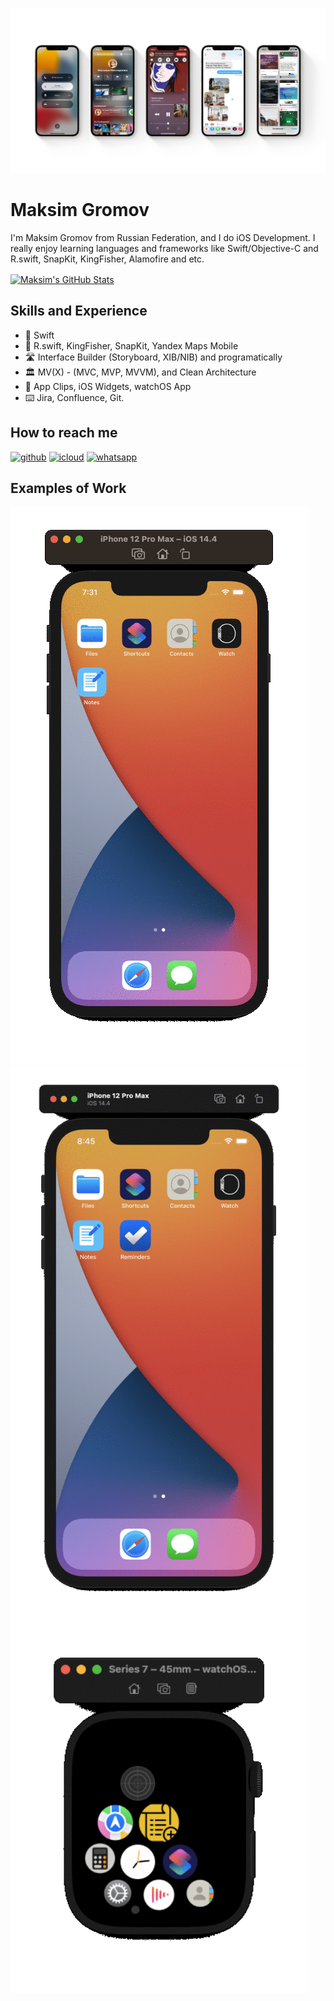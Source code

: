 ![Design and Development](https://github.com/maksimgromov/maksimgromov/blob/main/banner.png)

# Maksim Gromov
I'm Maksim Gromov from Russian Federation, and I do iOS Development. I really enjoy learning languages and frameworks like Swift/Objective-C and R.swift, SnapKit, KingFisher, Alamofire and etc.

<a href="https://github.com/maksimgromov/maksimgromov">
  <img align="center" src="https://github-readme-stats.vercel.app/api?username=maksimgromov&show_icons=true&line_height=27&count_private=true&title_color=ffffff&text_color=c9cacc&icon_color=2bbc8a&bg_color=1d1f21" alt="Maksim's GitHub Stats" />
</a>


## Skills and Experience
* 📱 Swift
* 🍮 R.swift, KingFisher, SnapKit, Yandex Maps Mobile
* 🛣 Interface Builder (Storyboard, XIB/NIB) and programatically
* 🏛 MV(X) - (MVC, MVP, MVVM), and Clean Architecture
* 🍏 App Clips, iOS Widgets, watchOS App
* ⌨️ Jira, Confluence, Git.

## How to reach me
[<img src='https://cdn.jsdelivr.net/npm/simple-icons@3.0.1/icons/github.svg' alt='github' height='40'>](https://github.com/maksimgromov)  [<img src='https://cdn.jsdelivr.net/npm/simple-icons@3.0.1/icons/icloud.svg' alt='icloud' height='40'>](mailto:mgromov@icloud.com)  [<img src='https://cdn.jsdelivr.net/npm/simple-icons@3.0.1/icons/whatsapp.svg' alt='whatsapp' height='40'>](https://wa.me/+79138830288)  

## Examples of Work
<img src="https://github.com/maksimgromov/maksimgromov/blob/main/notes.gif" width="475" > <img src="https://github.com/maksimgromov/maksimgromov/blob/main/reminders.gif" width="475" > <img src="https://github.com/maksimgromov/maksimgromov/blob/main/watchNotes.gif" width="475" >




